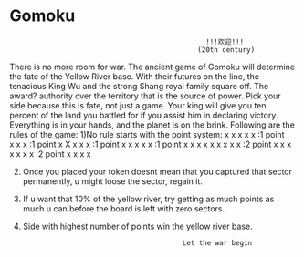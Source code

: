# Gomoku
                                                    !!!欢迎!!!
                                                  (20th century)
There is no more room for war. The ancient game of Gomoku will determine the fate of the Yellow River base. With their futures on the line, the tenacious King Wu and the strong Shang royal family square off. The award? authority over the territory that is the source of power. Pick your side because this is fate, not just a game. Your king will give you ten percent of the land you battled for if you assist him in declaring victory. Everything is in your hands, and the planet is on the brink.
Following are the rules of the game:
1)No rule starts with the point system:
x x x x x  :1 point         
  x
   x
    x      :1 point
     x
      X
    x
    x
    x      :1 point
    x
    x
        x
      x
    x      :1 point
  x
x
    x
    x
x x x x x  :2 point
    x
    x
x       x
  x   x 
    x      :2 point
  x   x
x       x

2) Once you placed your token doesnt mean that you captured that sector permanently, u might loose the sector, regain it.
3) If u want that 10% of the yellow river, try getting as much points as much u can before the board is left with zero sectors.
4) Side with highest number of points win the yellow river base.

                                              Let the war begin


    

